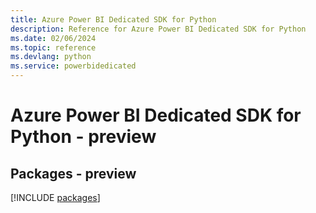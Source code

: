 ```yaml
---
title: Azure Power BI Dedicated SDK for Python
description: Reference for Azure Power BI Dedicated SDK for Python
ms.date: 02/06/2024
ms.topic: reference
ms.devlang: python
ms.service: powerbidedicated
---
```

# Azure Power BI Dedicated SDK for Python - preview
## Packages - preview
[!INCLUDE [packages](power-bi-dedicated-index.md)]
